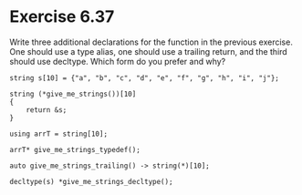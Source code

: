 Exercise 6.37
=============

Write three additional declarations for the function in the previous exercise. One should use a type alias, one should use a trailing return, and the third should use decltype. Which form do you prefer and why?

    string s[10] = {"a", "b", "c", "d", "e", "f", "g", "h", "i", "j"};
    
    string (*give_me_strings())[10] 
    {
        return &s;
    }

    using arrT = string[10];
    
    arrT* give_me_strings_typedef();
    
    auto give_me_strings_trailing() -> string(*)[10];
    
    decltype(s) *give_me_strings_decltype();

